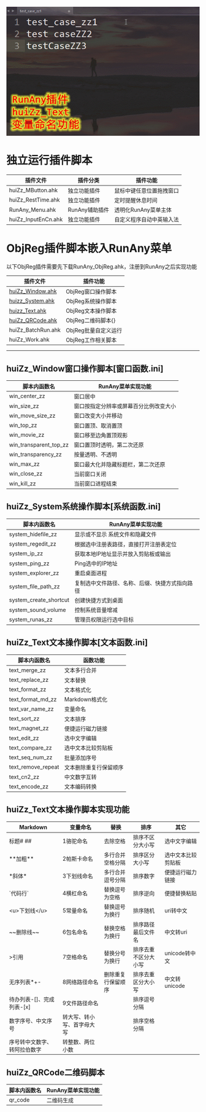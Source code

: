 ![RunAny_huiZz_Text变量命名功能](/assets/images/RunAny_huiZz_Text变量命名功能.gif)

# 独立运行插件脚本
| 插件文件            | 插件分类       | 插件功能                 |
| ------------------- | -------------- | ------------------------ |
| huiZz_MButton.ahk   | 独立功能插件   | 鼠标中键任意位置拖拽窗口 |
| huiZz_RestTime.ahk  | 独立功能插件   | 定时提醒休息时间         |
| RunAny_Menu.ahk     | RunAny辅助插件 | 透明化RunAny菜单主体     |
| huiZz_InputEnCn.ahk | 独立功能插件   | 自定义程序自动中英输入法  |

# ObjReg插件脚本嵌入RunAny菜单
以下ObjReg插件需要先下载RunAny_ObjReg.ahk，注册到RunAny之后实现功能

| 插件文件           | 插件功能                     |
| ------------------ | ---------------------------- |
| [huiZz_Window.ahk](/plugins-list?id=huizz_window窗口操作脚本窗口函数ini)   | ObjReg窗口操作脚本           |
| [huizz_System.ahk](/plugins-list?id=huizz_system系统操作脚本系统函数ini)   | ObjReg系统操作脚本           |
| [huizz_Text.ahk](/plugins-list?id=huizz_text文本操作脚本文本函数ini)     | ObjReg文本操作脚本           |
| [huiZz_QRCode.ahk](/plugins-list?id=huizz_qrcode二维码脚本)   | ObjReg二维码脚本{}           |
| huiZz_BatchRun.ahk | ObjReg批量自定义运行         |
| huiZz_Work.ahk     | ObjReg工作相关脚本           |

---

## huiZz_Window窗口操作脚本[窗口函数.ini]

| 脚本内函数名            | RunAny菜单实现功能                      |
| ---------------------- | -------------------------------------- |
| win_center_zz          | 窗口居中                               |
| win_size_zz            | 窗口按指定分辨率或屏幕百分比例改变大小    |
| win_move_size_zz       | 窗口改变大小并移动                      |
| win_top_zz             | 窗口置顶、取消置顶                      |
| win_movie_zz           | 窗口移至边角置顶观影                    |
| win_transparent_top_zz | 窗口置顶时透明，第二次还原               |
| win_transparency_zz    | 按量透明、不透明                        |
| win_max_zz             | 窗口最大化并隐藏标题栏，第二次还原       |
| win_close_zz           | 当前窗口关闭                           |
| win_kill_zz            | 当前窗口进程结束                        |

## huiZz_System系统操作脚本[系统函数.ini]

| 脚本内函数名           | RunAny菜单实现功能                             |
| ---------------------- | ---------------------------------------------- |
| system_hidefile_zz     | 显示或不显示 系统文件和隐藏文件                |
| system_regedit_zz      | 根据选中注册表路径，直接打开注册表定位         |
| system_ip_zz           | 获取本地IP地址显示并放入剪贴板或输出           |
| system_ping_zz         | Ping选中的IP地址                              |
| system_explorer_zz     | 重启桌面进程                                  |
| system_file_path_zz    | 复制选中文件路径、名称、后缀、快捷方式指向路径 |
| system_create_shortcut | 创建快捷方式到桌面                             |
| system_sound_volume    | 控制系统音量增减                               |
| system_runas_zz        | 管理员权限运行选中目标                         |

## huiZz_Text文本操作脚本[文本函数.ini]

| 脚本内函数名       | 函数功能               |
| ------------------ | ---------------------- |
| text_merge_zz      | 文本多行合并           |
| text_replace_zz    | 文本替换               |
| text_format_zz     | 文本格式化             |
| text_format_md_zz  | Markdown格式化         |
| text_var_name_zz   | 变量命名               |
| text_sort_zz       | 文本排序               |
| text_magnet_zz     | 便捷运行磁力链接       |
| text_edit_zz       | 选中文字编辑           |
| text_compare_zz    | 选中文本比较剪贴板     |
| text_seq_num_zz    | 批量添加序号           |
| text_remove_repeat | 文本删除重复行保留顺序 |
| text_cn2_zz        | 中文数字互转           |
| text_encode_zz     | 文本编码转换           |

## huiZz_Text文本操作脚本实现功能

| Markdown                     | 变量命名                   | 替换               | 排序                 | 其它               |
| ---------------------------- | -------------------------- | ------------------ | -------------------- | ------------------ |
| 标题# ##                     | 1骆驼命名                  | 去除空格           | 排序不区分大小写     | 选中文字编辑       |
| \*\*加粗\*\*                 | 2帕斯卡命名                | 多行合并空格分隔   | 排序区分大小写       | 选中文本比较剪贴板 |
| \*斜体\*                     | 3下划线命名                | 多行合并逗号分隔   | 排序数字             | 便捷运行磁力链接   |
| \`代码行\`                   | 4横杠命名                  | 替换逗号为空格     | 排序逆向             | 便捷替换粘贴       |
| \<u\>下划线\</u\>            | 5常量命名                  | 替换逗号为换行     | 排序随机             | uri转中文          |
| \~\~删除线\~\~               | 6包名命名                  | 替换空格为换行     | 排序路径最后文件名   | 中文转uri          |
| \>引用                       | 7空格命名                  | 替换分号为换行     | 排序去重不区分大小写 | unicode转中文      |
| 无序列表\*+-                 | 8网络路径命名              | 删除重复行保留顺序 | 排序去重区分大小写   | 中文转unicode      |
| 待办列表-[]、完成列表-[x]    | 9文件路径命名              |                    | 排序逗号分隔         |                    |
| 数字序号、中文序号           | 转大写、转小写、首字母大写 |                    | 排序空格分隔         |                    |
| 序号转中文数字、转阿拉伯数字 | 转整数、两位小数           |                    |                      |                    |

## huiZz_QRCode二维码脚本

| 脚本内函数名 | RunAny菜单实现功能 |
| ------------ | ------------------ |
| qr_code      | 二维码生成         |


